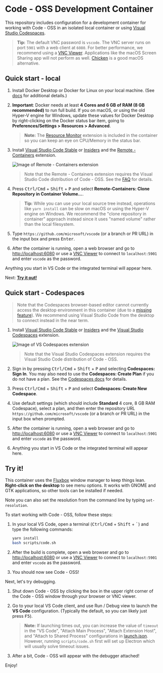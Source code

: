 # Code - OSS Development Container

This repository includes configuration for a development container for working with Code - OSS in an isolated local container or using [Visual Studio Codespaces](https://aka.ms/vso).

> **Tip:** The default VNC password is `vscode`. The VNC server runs on port `5901` with a web client at `6080`. For better performance, we recommend using a [VNC Viewer](https://www.realvnc.com/en/connect/download/viewer/). Applications like the macOS Screen Sharing app will not perform as well. [Chicken](https://sourceforge.net/projects/chicken/) is a good macOS alternative.

## Quick start - local

1. Install Docker Desktop or Docker for Linux on your local machine. (See [docs](https://aka.ms/vscode-remote/containers/getting-started) for additional details.)

2. **Important**: Docker needs at least **4 Cores and 6 GB of RAM (8 GB recommended)** to run full build. If you on macOS, or using the old Hyper-V engine for Windows, update these values for Docker Desktop by right-clicking on the Docker status bar item, going to **Preferences/Settings > Resources > Advanced**.

    > **Note:** The [Resource Monitor](https://marketplace.visualstudio.com/items?itemName=mutantdino.resourcemonitor) extension is included in the container so you can keep an eye on CPU/Memory in the status bar.

3. Install [Visual Studio Code Stable](https://code.visualstudio.com/) or [Insiders](https://code.visualstudio.com/insiders/) and the [Remote - Containers](https://aka.ms/vscode-remote/download/containers) extension.

    ![Image of Remote - Containers extension](https://microsoft.github.io/vscode-remote-release/images/remote-containers-extn.png)

    > Note that the Remote - Containers extension requires the Visual Studio Code distribution of Code - OSS. See the [FAQ](https://aka.ms/vscode-remote/faq/license) for details.

4. Press <kbd>Ctrl/Cmd</kbd> + <kbd>Shift</kbd> + <kbd>P</kbd> and select **Remote-Containers: Clone Repository in Container Volume...**.

    > **Tip:** While you can use your local source tree instead, operations like `yarn install` can be slow on macOS or using the Hyper-V engine on Windows. We recommend the "clone repository in container" approach instead since it uses "named volume" rather than the local filesystem.

5. Type `https://github.com/microsoft/vscode` (or a branch or PR URL) in the input box and press <kbd>Enter</kbd>.

6. After the container is running, open a web browser and go to [http://localhost:6080](http://localhost:6080) or use a [VNC Viewer](https://www.realvnc.com/en/connect/download/viewer/) to connect to `localhost:5901` and enter `vscode` as the password.

Anything you start in VS Code or the integrated terminal will appear here.

Next: **[Try it out!](#try-it)**

## Quick start - Codespaces

>Note that the Codespaces browser-based editor cannot currently access the desktop environment in this container (due to a [missing feature](https://github.com/MicrosoftDocs/vsonline/issues/117)). We recommend using Visual Studio Code from the desktop to connect instead in the near term.

1. Install [Visual Studio Code Stable](https://code.visualstudio.com/) or [Insiders](https://code.visualstudio.com/insiders/) and the [Visual Studio Codespaces](https://aka.ms/vscs-ext-vscode) extension.

    ![Image of VS Codespaces extension](https://microsoft.github.io/vscode-remote-release/images/codespaces-extn.png)

    > Note that the Visual Studio Codespaces extension requires the Visual Studio Code distribution of Code - OSS.

2. Sign in by pressing <kbd>Ctrl/Cmd</kbd> + <kbd>Shift</kbd> + <kbd>P</kbd> and selecting **Codespaces: Sign In**. You may also need to use the **Codespaces: Create Plan** if you do not have a plan. See the [Codespaces docs](https://aka.ms/vso-docs/vscode) for details.

3. Press <kbd>Ctrl/Cmd</kbd> + <kbd>Shift</kbd> + <kbd>P</kbd> and select **Codespaces: Create New Codespace**.

4. Use default settings (which should include **Standard** 4 core, 8 GB RAM Codespace), select a plan, and then enter the repository URL `https://github.com/microsoft/vscode` (or a branch or PR URL) in the input box when prompted.

5. After the container is running, open a web browser and go to [http://localhost:6080](http://localhost:6080) or use a [VNC Viewer](https://www.realvnc.com/en/connect/download/viewer/) to connect to `localhost:5901` and enter `vscode` as the password.

6. Anything you start in VS Code or the integrated terminal will appear here.

## Try it!

This container uses the [Fluxbox](http://fluxbox.org/) window manager to keep things lean. **Right-click on the desktop** to see menu options. It works with GNOME and GTK applications, so other tools can be installed if needed.

Note you can also set the resolution from the command line by typing `set-resolution`.

To start working with Code - OSS, follow these steps:

1. In your local VS Code, open a terminal (<kbd>Ctrl/Cmd</kbd> + <kbd>Shift</kbd> + <kbd>\`</kbd>) and type the following commands:

    ```bash
    yarn install
    bash scripts/code.sh
    ```

2. After the build is complete, open a web browser and go to [http://localhost:6080](http://localhost:6080) or use a [VNC Viewer](https://www.realvnc.com/en/connect/download/viewer/) to connect to `localhost:5901` and enter `vscode` as the password.

3. You should now see Code - OSS!

Next, let's try debugging.

1. Shut down Code - OSS by clicking the box in the upper right corner of the Code - OSS window through your browser or VNC viewer.

2. Go to your local VS Code client, and use Run / Debug view to launch the **VS Code** configuration. (Typically the default, so you can likely just press <kbd>F5</kbd>).

    > **Note:** If launching times out, you can increase the value of `timeout` in the "VS Code", "Attach Main Process", "Attach Extension Host", and "Attach to Shared Process" configurations in [launch.json](../.vscode/launch.json). However, running `scripts/code.sh` first will set up Electron which will usually solve timeout issues.

3. After a bit, Code - OSS will appear with the debugger attached!

Enjoy!
